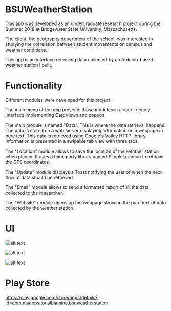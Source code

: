 # BSUWeatherStation

This app was developed as an undergraduate research project during the Summer 2018 at Bridgewater State University, Massachusetts. 

The client, the geography department of the school, was interested in studying the correlation between student movements on campus and weather conditions. 

This app is an interface retrieving data collected by an Arduino-based weather station I built.


# Functionality

Different modules were developed for this project.

The main menu of the app presents those modules in a user-friendly interface implementing CardViews and popups. 

The main module is named "Data". This is where the data retrieval happens. 
The data is stored on a web server displaying information on a webpage in pure text. This data is retrieved using Google's Volley HTTP library. 
Information is presented in a swipable tab view with three tabs.

The "Location" module allows to save the location of the weather station when placed. It uses a third-party library named SimpleLocation to retrieve the GPS coordinates.   

The "Update" module displays a Toast notifying the user of when the next flow of data should be retrieved. 

The "Email" module allows to send a formatted report of all the data collected to the researcher. 

The "Website" module opens up the webpage showing the pure text of data collected by the weather station. 


# UI

![alt text](https://image.noelshack.com/fichiers/2018/33/7/1534705148-screenshot-2.png)

![alt text](https://image.noelshack.com/fichiers/2018/33/7/1534705148-screenshot-1.png)

![alt text](https://image.noelshack.com/fichiers/2018/33/7/1534705148-screenshot-3.png)


# Play Store

https://play.google.com/store/apps/details?id=com.myapps.toualbiamine.bsuweatherstation


